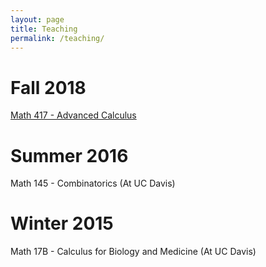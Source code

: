 ```yaml
---
layout: page
title: Teaching
permalink: /teaching/
---
```


# Fall 2018

[Math 417 - Advanced Calculus](math417fall2018.html)

# Summer 2016

Math 145 - Combinatorics (At UC Davis)

# Winter 2015

Math 17B - Calculus for Biology and Medicine (At UC Davis)
